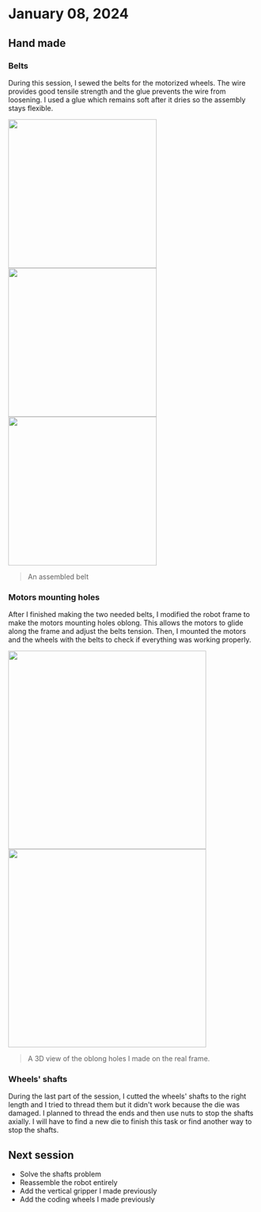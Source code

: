 # January 08, 2024
## Hand made
### Belts
During this session, I sewed the belts for the motorized wheels. The wire provides good tensile strength and the glue prevents the wire from loosening. I used a glue which remains soft after it dries so the assembly stays flexible.

<img src="./src/session_05/belts.jpg" height="300"> <img src="./src/session_05/belts2.jpg" height="300"> <img src="./src/session_05/belts3.jpg" height="300">
> An assembled belt

### Motors mounting holes
After I finished making the two needed belts, I modified the robot frame to make the motors mounting holes oblong. This allows the motors to glide along the frame and adjust the belts tension. Then, I mounted the motors and the wheels with the belts to check if everything was working properly.

<img src="./src/session_05/oblong holes.jpg" height="400"> <img src="./src/session_05/oblong holes2.jpg" height="400">

> A 3D view of the oblong holes I made on the real frame.

### Wheels' shafts
During the last part of the session, I cutted the wheels' shafts to the right length and I tried to thread them but it didn't work because the die was damaged. I planned to thread the ends and then use nuts to stop the shafts axially. I will have to find a new die to finish this task or find another way to stop the shafts.

## Next session
- Solve the shafts problem
- Reassemble the robot entirely
- Add the vertical gripper I made previously
- Add the coding wheels I made previously